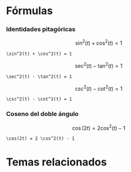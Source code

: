 # Fórmulas

### Identidades pitagóricas

$$
\sin^2(t) + \cos^2(t) = 1
$$

<!----------------------------------------->
<!-- AUTOGENERADO INICIA - NO MODIFICAR --->

```
\sin^2(t) + \cos^2(t) = 1
```

<!-- AUTOGENERADO TERMINA - NO MODIFICAR -->
<!----------------------------------------->

$$
\sec^2(t) - \tan^2(t) = 1
$$

<!----------------------------------------->
<!-- AUTOGENERADO INICIA - NO MODIFICAR --->

```
\sec^2(t) - \tan^2(t) = 1
```

<!-- AUTOGENERADO TERMINA - NO MODIFICAR -->
<!----------------------------------------->

$$
\csc^2(t) - \cot^2(t) = 1
$$

<!----------------------------------------->
<!-- AUTOGENERADO INICIA - NO MODIFICAR --->

```
\csc^2(t) - \cot^2(t) = 1
```

<!-- AUTOGENERADO TERMINA - NO MODIFICAR -->
<!----------------------------------------->

### Coseno del doble ángulo

$$
\cos(2t) = 2 \cos^2(t) - 1
$$

<!----------------------------------------->
<!-- AUTOGENERADO INICIA - NO MODIFICAR --->

```
\cos(2t) = 2 \cos^2(t) - 1
```

<!-- AUTOGENERADO TERMINA - NO MODIFICAR -->
<!----------------------------------------->

# Temas relacionados
